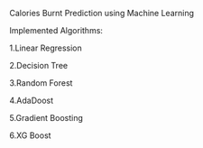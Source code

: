Calories Burnt Prediction using Machine Learning

Implemented Algorithms:

1.Linear Regression

2.Decision Tree

3.Random Forest

4.AdaDoost

5.Gradient Boosting

6.XG Boost
